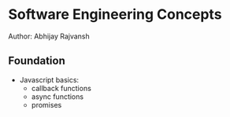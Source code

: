 # Software Engineering Concepts

Author: Abhijay Rajvansh

## Foundation 
- Javascript basics:
  - callback functions
  - async functions
  - promises